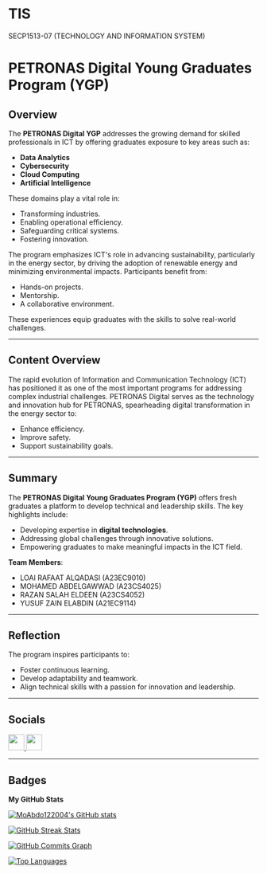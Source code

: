 # TIS
SECP1513-07 (TECHNOLOGY AND INFORMATION SYSTEM)
# PETRONAS Digital Young Graduates Program (YGP)

## Overview
The **PETRONAS Digital YGP** addresses the growing demand for skilled professionals in ICT by offering graduates exposure to key areas such as:
- **Data Analytics**
- **Cybersecurity**
- **Cloud Computing**
- **Artificial Intelligence**

These domains play a vital role in:
- Transforming industries.
- Enabling operational efficiency.
- Safeguarding critical systems.
- Fostering innovation.

The program emphasizes ICT's role in advancing sustainability, particularly in the energy sector, by driving the adoption of renewable energy and minimizing environmental impacts. Participants benefit from:
- Hands-on projects.
- Mentorship.
- A collaborative environment.

These experiences equip graduates with the skills to solve real-world challenges.

---

## Content Overview
The rapid evolution of Information and Communication Technology (ICT) has positioned it as one of the most important programs for addressing complex industrial challenges. PETRONAS Digital serves as the technology and innovation hub for PETRONAS, spearheading digital transformation in the energy sector to:
- Enhance efficiency.
- Improve safety.
- Support sustainability goals.

---

## Summary
The **PETRONAS Digital Young Graduates Program (YGP)** offers fresh graduates a platform to develop technical and leadership skills. The key highlights include:
- Developing expertise in **digital technologies**.
- Addressing global challenges through innovative solutions.
- Empowering graduates to make meaningful impacts in the ICT field.

**Team Members**:
- LOAI RAFAAT ALQADASI (A23EC9010)
- MOHAMED ABDELGAWWAD (A23CS4025)
- RAZAN SALAH ELDEEN (A23CS4052)
- YUSUF ZAIN ELABDIN (A21EC9114)

---

## Reflection
The program inspires participants to:
- Foster continuous learning.
- Develop adaptability and teamwork.
- Align technical skills with a passion for innovation and leadership.

---

## Socials
<p align="left">
  <a href="https://www.github.com/MoAbdo122004" target="_blank" rel="noreferrer">
    <picture>
      <source media="(prefers-color-scheme: dark)" srcset="https://raw.githubusercontent.com/danielcranney/readme-generator/main/public/icons/socials/github-dark.svg" />
      <source media="(prefers-color-scheme: light)" srcset="https://raw.githubusercontent.com/danielcranney/readme-generator/main/public/icons/socials/github.svg" />
      <img src="https://raw.githubusercontent.com/danielcranney/readme-generator/main/public/icons/socials/github.svg" width="32" height="32" />
    </picture>
  </a>
  <a href="https://www.linkedin.com/in/mohamed-daoud-2aa55633b" target="_blank" rel="noreferrer">
    <picture>
      <source media="(prefers-color-scheme: dark)" srcset="https://raw.githubusercontent.com/danielcranney/readme-generator/main/public/icons/socials/linkedin-dark.svg" />
      <source media="(prefers-color-scheme: light)" srcset="https://raw.githubusercontent.com/danielcranney/readme-generator/main/public/icons/socials/linkedin.svg" />
      <img src="https://raw.githubusercontent.com/danielcranney/readme-generator/main/public/icons/socials/linkedin.svg" width="32" height="32" />
    </picture>
  </a>
</p>

---

## Badges
<b>My GitHub Stats</b>
<p>
  <a href="http://www.github.com/MoAbdo122004">
    <img src="https://github-readme-stats.vercel.app/api?username=MoAbdo122004&show_icons=true&count_private=true&title_color=0891b2&text_color=ffffff&icon_color=0891b2&bg_color=1c1917&hide_border=true&show_icons=true" alt="MoAbdo122004's GitHub stats" />
  </a>
</p>
<p>
  <a href="http://www.github.com/MoAbdo122004">
    <img src="https://github-readme-streak-stats.herokuapp.com/?user=MoAbdo122004&stroke=ffffff&background=1c1917&ring=0891b2&fire=0891b2&currStreakNum=ffffff&currStreakLabel=0891b2&sideNums=ffffff&sideLabels=ffffff&dates=ffffff&hide_border=true" alt="GitHub Streak Stats" />
  </a>
</p>
<p>
  <a href="http://www.github.com/MoAbdo122004">
    <img src="https://github-readme-activitygraph.cyclic.app/graph?username=MoAbdo122004&bg_color=1c1917&color=ffffff&line=0891b2&point=ffffff&area_color=1c1917&area=true&hide_border=true&custom_title=GitHub%20Commits%20Graph" alt="GitHub Commits Graph" />
  </a>
</p>
<p>
  <a href="https://github.com/MoAbdo122004">
    <img src="https://github-readme-stats.vercel.app/api/top-langs/?username=MoAbdo122004&langs_count=10&title_color=0891b2&text_color=ffffff&icon_color=0891b2&bg_color=1c1917&hide_border=true&locale=en&custom_title=Top%20Languages" alt="Top Languages" />
  </a>
</p>

